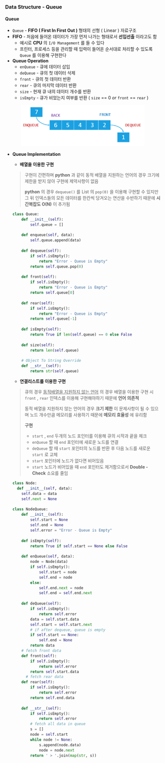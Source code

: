 ### Data Structure - Queue



#### Queue

- `Queue` - **FIFO ( First In First Out )** 형태의 선형 ( Linear ) 자료구조
- **FIFO** - 처음에 들어온 데이터가 가장 먼저 나가는 형태로서 **선입선출** 이라고도 함
  - 예시로 **CPU** 의 `I/O Management` 를 들 수 있다
  - 프린터, 프로세스 등을 관리할 때 입력이 들어온 순서대로 처리할 수 있도록 `Queue` 를 이용해 구현한다
- **Queue Operation**
  - `enQueue` - 큐에 데이터 삽입
  - `deQueue` - 큐의 첫 데이터 삭제
  - `front` - 큐의 첫 데이터 반환
  - `rear` - 큐의 마지막 데이터 반환
  - `size` - 현재 큐 내의 데이터 개수를 반환
  - `isEmpty` - 큐가 비었는지 여부를 반환 ( `size` == 0  *or* `front` == `rear` )

<p align="center"><img src="../../assets/img/queue.png" alt="Imgur" width="400" /></p> 

- **Queue Implementation**

  - **배열을 이용한 구현**

  > 구현이 간편하며 **python** 과 같이 동적 배열을 지원하는 언어의 경우 크기에 제한을 받지 않아 구현에 제약사항이 없음
  >
  > **python** 의 경우 `dequeue()` 를 List 의 `pop(0)` 을 이용해 구현할 수 있지만 그 뒤 인덱스들의 모든 데이터를 한칸씩 당겨오는 연산을 수반하기 때문에 **시간복잡도 O(N)** 이 추가됨

  ~~~python
  class Queue:
      def __init__(self):
          self.queue = []
      
      def enqueue(self, data):
          self.queue.append(data)
      
      def dequeue(self):
          if self.isEmpty():
              return "Error - Queue is Empty"
          return self.queue.pop(0)
    
      def front(self):
          if self.isEmpty():
              return "Error - Queue is Empty"
          return self.queue[0]
  
      def rear(self):
          if self.isEmpty():
              return "Error - Queue is Empty"
          return self.queue[-1]
    
      def isEmpty(self):
          return True if len(self.queue) == 0 else False
    
      def size(self):
          return len(self.queue)
  
      # Object To String Override
      def __str__(self):
          return str(self.queue)
  ~~~

  - **연결리스트를 이용한 구현**

  > 큐의 경우 <u>동적배열을 지원하지 않는 언어</u> 의 경우 배열을 이용한 구현 시 `front` , `rear` 인덱스를 이용해 구현해야하기 때문에 **언어 의존적**
  >
  > 동적 배열을 지원하지 않는 언어의 경우 **크기 제한** 이 문제사항이 될 수 있으며 노드 개수만큼 메모리를 사용하기 때문에 **메모리 효율성** 에 유리함
  >
  > **구현**
  >
  > - `start` , `end` 두개의 노드 포인터를 이용해 큐의 시작과 끝을 체크
  > - `enQueue` 할 때 `end` 포인터에 새로운 노드를 연결
  > - `deQueue` 할 때 `start` 포인터의 노드를 반환 후 다음 노드를 새로운 `start` 로 교체
  > - `start` 포인터에 노드가 없다면 비어있음
  > - `start` 노드가 비어있을 때 `end` 포인터도 제거함으로서 **Double - Check** 소요를 줄임

  ~~~python
  class Node:
    def __init__(self, data):
      self.data = data
      self.next = None
  
  class NodeQueue:
      def __init__(self):
          self.start = None
          self.end = None
          self.error = "Error - Queue is Empty"
  
      def isEmpty(self):
          return True if self.start == None else False
  
      def enQueue(self, data):
          node = Node(data)
          if self.isEmpty():
              self.start = node
              self.end = node
          else:
              self.end.next = node
              self.end = self.end.next
  
      def deQueue(self):
          if self.isEmpty():
              return self.error
          data = self.start.data
          self.start = self.start.next
          # if after dequeue, queue is empty
          if self.start == None:
              self.end = None
          return data
      # fetch front data
      def front(self):
          if self.isEmpty():
              return self.error
          return self.start.data
  		# fetch rear data
      def rear(self):
          if self.isEmpty():
              return self.error
          return self.end.data
  
      def __str__(self):
          if self.isEmpty():
              return self.error
          # fetch all data in queue
          s = []
          node = self.start
          while node != None:
              s.append(node.data)
              node = node.next
          return ' > '.join(map(str, s))
  ~~~

  